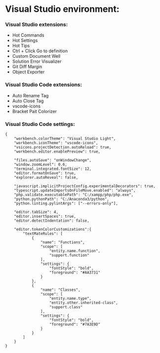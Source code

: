
# Visual Studio environment:
### Visual Studio extensions:
- Hot Commands
- Hot Settings
- Hot Tips
- Ctrl + Click Go to definition
- Custom Document Well			
- Solution Error Visualizer
- Git Diff Margin
- Object Exporter
 
### Visual Studio Code extensions:
- Auto Rename Tag
- Auto Close Tag
- vscode-icons
- Bracket Pait Colorizer

### Visual Studio Code settings:
```
{
    "workbench.colorTheme": "Visual Studio Light",
    "workbench.iconTheme": "vscode-icons",
    "vsicons.projectDetection.autoReload": true,
    "workbench.editor.enablePreview": true,
    
    "files.autoSave": "onWindowChange",
    "window.zoomLevel": 0.6,
    "terminal.integrated.fontSize": 12,
    "editor.formatOnSave": true,
    "explorer.autoReveal": false,
    
    "javascript.implicitProjectConfig.experimentalDecorators": true,
    "typescript.updateImportsOnFileMove.enabled": "always",
    "php.validate.executablePath": "C:/xampp/php/php.exe",
    "python.pythonPath": "C:/Anaconda3/python",
    "python.linting.pylintArgs": ["--errors-only"],
    
    "editor.tabSize": 4,
    "editor.insertSpaces": true,
    "editor.detectIndentation": false,

    "editor.tokenColorCustomizations":{
        "textMateRules": [
            {
                "name": "Functions",
                "scope": [
                    "entity.name.function",
                    "support.function"
                ],
                "settings": {
                    "fontStyle": "bold",
                    "foreground": "#AA3731"
                }
            },
            {
                "name": "Classes",
                "scope": [
                    "entity.name.type",
                    "entity.other.inherited-class",
                    "support.class"
                ],
                "settings": {
                    "fontStyle": "bold",
                    "foreground": "#7A3E9D"
                }
            }
        ]
    }
}
```
